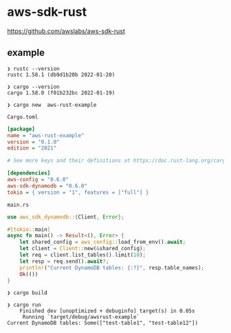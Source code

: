 # aws-sdk-rust

https://github.com/awslabs/aws-sdk-rust


## example

```console
❯ rustc --version
rustc 1.58.1 (db9d1b20b 2022-01-20)

❯ cargo --version
cargo 1.58.0 (f01b232bc 2022-01-19)
```


```console
❯ cargo new  aws-rust-example
```

`Cargo.toml`
```ini
[package]
name = "aws-rust-example"
version = "0.1.0"
edition = "2021"

# See more keys and their definitions at https://doc.rust-lang.org/cargo/reference/manifest.html

[dependencies]
aws-config = "0.6.0"
aws-sdk-dynamodb = "0.6.0"
tokio = { version = "1", features = ["full"] }
```

`main.rs`
```rust
use aws_sdk_dynamodb::{Client, Error};

#[tokio::main]
async fn main() -> Result<(), Error> {
    let shared_config = aws_config::load_from_env().await;
    let client = Client::new(&shared_config);
    let req = client.list_tables().limit(10);
    let resp = req.send().await?;
    println!("Current DynamoDB tables: {:?}", resp.table_names);
    Ok(())
}
```

```console
❯ cargo build
```


```console
❯ cargo run
    Finished dev [unoptimized + debuginfo] target(s) in 0.05s
     Running `target/debug/awsrust-example`
Current DynamoDB tables: Some(["test-table1", "test-table12"])
```
